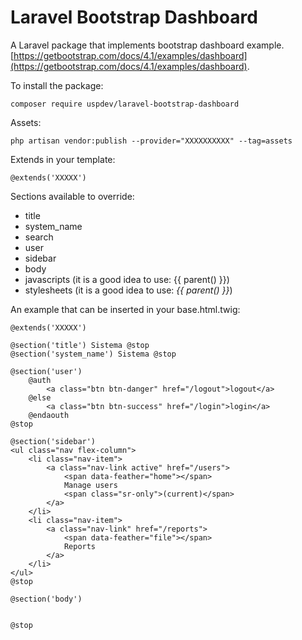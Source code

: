 # Laravel Bootstrap Dashboard

A Laravel package that implements bootstrap dashboard example.
[https://getbootstrap.com/docs/4.1/examples/dashboard](https://getbootstrap.com/docs/4.1/examples/dashboard). 

To install the package:

    composer require uspdev/laravel-bootstrap-dashboard
   
Assets:

    php artisan vendor:publish --provider="XXXXXXXXXX" --tag=assets
    
Extends in your template:

    @extends('XXXXX')

Sections available to override:

 - title
 - system_name
 - search
 - user
 - sidebar
 - body
 - javascripts (it is a good idea to use: {{ parent() }})
 - stylesheets (it is a good idea to use: *{{ parent() }}*)

An example that can be inserted in your base.html.twig:

    @extends('XXXXX')

    @section('title') Sistema @stop
    @section('system_name') Sistema @stop

    @section('user')
        @auth
            <a class="btn btn-danger" href="/logout">logout</a>
        @else
            <a class="btn btn-success" href="/login">login</a>
        @endaouth
    @stop

    @section('sidebar')
    <ul class="nav flex-column">
        <li class="nav-item">
            <a class="nav-link active" href="/users">
                <span data-feather="home"></span>
                Manage users 
                <span class="sr-only">(current)</span>
            </a>
        </li>
        <li class="nav-item">
            <a class="nav-link" href="/reports">
                <span data-feather="file"></span>
                Reports
            </a>
        </li>
    </ul>
    @stop

    @section('body')


    @stop
